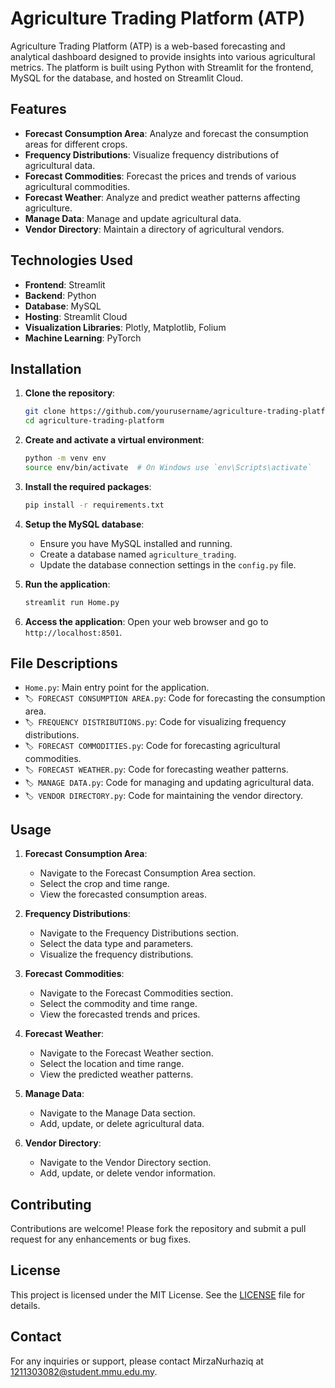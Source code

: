 # Agriculture Trading Platform (ATP)

Agriculture Trading Platform (ATP) is a web-based forecasting and analytical dashboard designed to provide insights into various agricultural metrics. The platform is built using Python with Streamlit for the frontend, MySQL for the database, and hosted on Streamlit Cloud.

## Features

- **Forecast Consumption Area**: Analyze and forecast the consumption areas for different crops.
- **Frequency Distributions**: Visualize frequency distributions of agricultural data.
- **Forecast Commodities**: Forecast the prices and trends of various agricultural commodities.
- **Forecast Weather**: Analyze and predict weather patterns affecting agriculture.
- **Manage Data**: Manage and update agricultural data.
- **Vendor Directory**: Maintain a directory of agricultural vendors.

## Technologies Used

- **Frontend**: Streamlit
- **Backend**: Python
- **Database**: MySQL
- **Hosting**: Streamlit Cloud
- **Visualization Libraries**: Plotly, Matplotlib, Folium
- **Machine Learning**: PyTorch

## Installation

1. **Clone the repository**:
    ```bash
    git clone https://github.com/yourusername/agriculture-trading-platform.git
    cd agriculture-trading-platform
    ```

2. **Create and activate a virtual environment**:
    ```bash
    python -m venv env
    source env/bin/activate  # On Windows use `env\Scripts\activate`
    ```

3. **Install the required packages**:
    ```bash
    pip install -r requirements.txt
    ```

4. **Setup the MySQL database**:
    - Ensure you have MySQL installed and running.
    - Create a database named `agriculture_trading`.
    - Update the database connection settings in the `config.py` file.

5. **Run the application**:
    ```bash
    streamlit run Home.py
    ```

6. **Access the application**:
    Open your web browser and go to `http://localhost:8501`.

## File Descriptions

- `Home.py`: Main entry point for the application.
- `🏷 FORECAST CONSUMPTION AREA.py`: Code for forecasting the consumption area.
- `🏷 FREQUENCY DISTRIBUTIONS.py`: Code for visualizing frequency distributions.
- `🏷 FORECAST COMMODITIES.py`: Code for forecasting agricultural commodities.
- `🏷 FORECAST WEATHER.py`: Code for forecasting weather patterns.
- `🏷 MANAGE DATA.py`: Code for managing and updating agricultural data.
- `🏷 VENDOR DIRECTORY.py`: Code for maintaining the vendor directory.

## Usage

1. **Forecast Consumption Area**:
    - Navigate to the Forecast Consumption Area section.
    - Select the crop and time range.
    - View the forecasted consumption areas.

2. **Frequency Distributions**:
    - Navigate to the Frequency Distributions section.
    - Select the data type and parameters.
    - Visualize the frequency distributions.

3. **Forecast Commodities**:
    - Navigate to the Forecast Commodities section.
    - Select the commodity and time range.
    - View the forecasted trends and prices.

4. **Forecast Weather**:
    - Navigate to the Forecast Weather section.
    - Select the location and time range.
    - View the predicted weather patterns.

5. **Manage Data**:
    - Navigate to the Manage Data section.
    - Add, update, or delete agricultural data.

6. **Vendor Directory**:
    - Navigate to the Vendor Directory section.
    - Add, update, or delete vendor information.

## Contributing

Contributions are welcome! Please fork the repository and submit a pull request for any enhancements or bug fixes.

## License

This project is licensed under the MIT License. See the [LICENSE](LICENSE) file for details.

## Contact

For any inquiries or support, please contact MirzaNurhaziq at 1211303082@student.mmu.edu.my.
